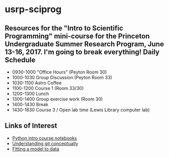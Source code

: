 # usrp-sciprog
Resources for the "Intro to Scientific Programming" mini-course for the Princeton Undergraduate Summer Research Program, June 13-16, 2017. I'm going to break everything!
Daily Schedule
----------

* 0930-1000 "Office Hours"  (Peyton Room 30)
* 1000-1030  Group Discussion (Peyton Room 33)
* 1030-1100  Astro Coffee
* 1100-1200  Course 1 (Room 33/30)
* 1200-1300  Lunch
* 1300-1400  Group exercise work (Room 30)
* 1400-1430  Break
* 1430-1630  Course 3 / Open lab time (Lewis Library computer lab)


Links of Interest
------------------

* [Python intro course notebooks](https://github.com/jakevdp/2014_fall_ASTR599/tree/master/notebooks)
* [Understanding git conceptually](https://www.sbf5.com/~cduan/technical/git/)
* [Fitting a model to data](http://arxiv.org/abs/1008.4686)
